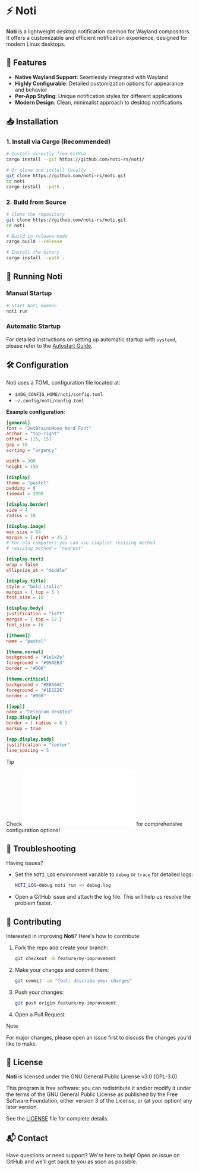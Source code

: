 # :zap: Noti

**Noti** is a lightweight desktop notification daemon for Wayland compositors. It offers a customizable and efficient notification experience, designed for modern Linux desktops.

## :star2: Features

- **Native Wayland Support**: Seamlessly integrated with Wayland
- **Highly Configurable**: Detailed customization options for appearance and behavior
- **Per-App Styling**: Unique notification styles for different applications
- **Modern Design**: Clean, minimalist approach to desktop notifications

## :inbox_tray: Installation

### 1. Install via Cargo (Recommended)

```bash
# Install directly from GitHub
cargo install --git https://github.com/noti-rs/noti/

# Or clone and install locally
git clone https://github.com/noti-rs/noti.git
cd noti
cargo install --path .
```

### 2. Build from Source

```bash
# Clone the repository
git clone https://github.com/noti-rs/noti.git
cd noti

# Build in release mode
cargo build --release

# Install the binary
cargo install --path .
```

## :rocket: Running Noti

### Manual Startup

```bash
# Start Noti daemon
noti run
```

### Automatic Startup

For detailed instructions on setting up automatic startup with `systemd`, please refer to the [Autostart Guide](docs/Autostart.md).

## :hammer_and_wrench: Configuration

Noti uses a TOML configuration file located at:

- `$XDG_CONFIG_HOME/noti/config.toml`
- `~/.config/noti/config.toml`

**Example configuration**:

```toml
[general]
font = "JetBrainsMono Nerd Font"
anchor = "top-right"
offset = [15, 15]
gap = 10
sorting = "urgency"

width = 300
height = 150

[display]
theme = "pastel"
padding = 8
timeout = 2000

[display.border]
size = 4
radius = 10

[display.image]
max_size = 64
margin = { right = 25 }
# For old computers you can use simplier resizing method
# resizing_method = "nearest"

[display.text]
wrap = false
ellipsize_at = "middle"

[display.title]
style = "bold italic"
margin = { top = 5 }
font_size = 18

[display.body]
justification = "left"
margin = { top = 12 }
font_size = 16

[[theme]]
name = "pastel"

[theme.normal]
background = "#1e1e2e"
foreground = "#99AEB3"
border = "#000"

[theme.critical]
background = "#EBA0AC"
foreground = "#1E1E2E"
border = "#000"

[[app]]
name = "Telegram Desktop"
[app.display]
border = { radius = 8 }
markup = true

[app.display.body]
justification = "center"
line_spacing = 5
```

> [!TIP]
> Check ![ConfigProperties.md](docs/ConfigProperties.md) for comprehensive configuration options!

## :bug: Troubleshooting

Having issues?

- Set the `NOTI_LOG` environment variable to `debug` or `trace` for detailed logs:

  ```bash
  NOTI_LOG=debug noti run >> debug.log
  ```

- Open a GitHub issue and attach the log file. This will help us resolve the problem faster.

## :handshake: Contributing

Interested in improving **Noti**? Here's how to contribute:

1. Fork the repo and create your branch:

   ```bash
   git checkout -b feature/my-improvement
   ```

2. Make your changes and commit them:

   ```bash
   git commit -am "feat: describe your changes"
   ```

3. Push your changes:

   ```bash
   git push origin feature/my-improvement
   ```

4. Open a Pull Request

> [!NOTE]
> For major changes, please open an issue first to discuss the changes you'd like to make.

## 📄 License

**Noti** is licensed under the GNU General Public License v3.0 (GPL-3.0).

This program is free software: you can redistribute it and/or modify it under the terms of the GNU General Public License as published by the Free Software Foundation, either version 3 of the License, or (at your option) any later version.

See the [LICENSE](LICENSE) file for complete details.

## 📬 Contact

Have questions or need support? We're here to help! Open an issue on GitHub and we'll get back to you as soon as possible.
